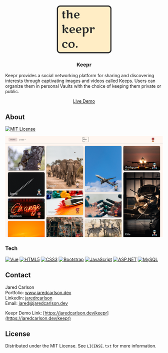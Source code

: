 <!-- PROJECT LOGO -->
<br />
<div align="center">
  <a href="https://github.com/jaredrcarlson/keepr" target="_blank">
    <img src="images/keepr_logo.png" alt="Logo">
  </a>

<h3 align="center">Keepr</h3>

  <p align="left">
    Keepr provides a social networking platform for sharing and discovering interests through captivating images and videos called Keeps. Users can organize them in personal Vaults with the choice of keeping them private or public.
  </p>
  <p align="center">
    <a href="https://www.jaredcarlson.dev/keepr" target="_blank">Live Demo</a>
  </p>
</div>



<!-- ABOUT THE PROJECT -->
## About

<!-- [![Contributors][contributors-shield]][contributors-url]
[![Forks][forks-shield]][forks-url]
[![Stargazers][stars-shield]][stars-url] -->
[![MIT License][license-shield]][license-url]

[![Product Name Screen Shot][product-screenshot]](https://github.com/jaredrcarlson/keepr)


### Tech 

[![Vue][Vue.js]][Vue-url] [![HTML5][HTML5]][HTML5-url] [![CSS3][CSS3]][CSS3-url] [![Bootstrap][Bootstrap]][Bootstrap-url] [![JavaScript][JavaScript]][JavaScript-url] [![ASP.NET][ASP.NET]][ASP.NET-url] [![MySQL][MySQL]][MySQL-url]



<!-- CONTACT -->
## Contact

Jared Carlson   
Portfolio: <a href="https://www.jaredcarlson.dev" target="_blank">www.jaredcarlson.dev</a>  
LinkedIn: <a href="https://linkedin.com/in/jaredrcarlson" target="_blank">jaredrcarlson</a>  
Email: <a href="mailto:jared@jaredcarlson.dev">jared@jaredcarlson.dev</a>  

Keepr Demo Link: [https://jaredcarlson.dev/keepr](https://jaredcarlson.dev/keepr)


<!-- LICENSE -->
## License

Distributed under the MIT License. See `LICENSE.txt` for more information.



<!-- MARKDOWN LINKS & IMAGES -->
<!-- https://www.markdownguide.org/basic-syntax/#reference-style-links -->
[contributors-shield]: https://img.shields.io/github/contributors/jaredrcarlson/keepr.svg?style=for-the-badge
[contributors-url]: https://github.com/jaredrcarlson/keepr/graphs/contributors
[forks-shield]: https://img.shields.io/github/forks/jaredrcarlson/keepr.svg?style=for-the-badge
[forks-url]: https://github.com/jaredrcarlson/keepr/network/members
[stars-shield]: https://img.shields.io/github/stars/jaredrcarlson/keepr.svg?style=for-the-badge
[stars-url]: https://github.com/jaredrcarlson/keepr/stargazers
[issues-shield]: https://img.shields.io/github/issues/jaredrcarlson/keepr.svg?style=for-the-badge
[issues-url]: https://github.com/jaredrcarlson/keepr/issues
[license-shield]: https://img.shields.io/github/license/jaredrcarlson/keepr.svg?style=for-the-badge
[license-url]: https://github.com/jaredrcarlson/keepr/blob/master/LICENSE.txt
[linkedin-shield]: https://img.shields.io/badge/-LinkedIn-black.svg?style=for-the-badge&logo=linkedin&colorB=555
[linkedin-url]: https://linkedin.com/in/jaredrcarlson
[product-screenshot]: images/keepr_screenshot.png

[HTML5]: https://img.shields.io/badge/HTML5-E34F26?style=for-the-badge&logo=html5&logoColor=white
[HTML5-url]: https://developer.mozilla.org/en-US/docs/Glossary/HTML5
[CSS3]: https://img.shields.io/badge/CSS3-1572B6?style=for-the-badge&logo=css3&logoColor=white
[CSS3-url]: https://developer.mozilla.org/en-US/docs/Web/CSS
[Bootstrap]: https://img.shields.io/badge/Bootstrap-563D7C?style=for-the-badge&logo=bootstrap&logoColor=white
[Bootstrap-url]: https://getbootstrap.com
[JavaScript]: https://img.shields.io/badge/JavaScript-F7DF1E?style=for-the-badge&logo=javascript&logoColor=black
[JavaScript-url]: https://www.javascript.com/
[Vue.js]: https://img.shields.io/badge/Vue.js-35495E?style=for-the-badge&logo=vuedotjs&logoColor=4FC08D
[Vue-url]: https://vuejs.org/
[Node.js]: https://img.shields.io/badge/Node.js-339933?style=for-the-badge&logo=nodedotjs&logoColor=black
[Node.js-url]: https://nodejs.org/en
[Express]: https://img.shields.io/badge/Express-000000?style=for-the-badge&logo=express&logoColor=white
[Express-url]: https://expressjs.com/
[MongoDB]: https://img.shields.io/badge/MongoDB-47A248?style=for-the-badge&logo=mongodb&logoColor=white
[MongoDB-url]: https://www.mongodb.com/
[Mongoose]: https://img.shields.io/badge/Mongoose-880000?style=for-the-badge&logo=mongoose&logoColor=white
[Mongoose-url]: https://mongoosejs.com/
[ASP.NET]: https://img.shields.io/badge/ASP.NET-512BD4?style=for-the-badge&logo=dotnet&logoColor=white
[ASP.NET-url]: https://dotnet.microsoft.com/en-us/apps/aspnet
[MySQL]: https://img.shields.io/badge/MySQL-4479A1?style=for-the-badge&logo=mysql&logoColor=white
[MySQL-url]: https://www.mysql.com/
[Next.js]: https://img.shields.io/badge/next.js-000000?style=for-the-badge&logo=nextdotjs&logoColor=white
[Next-url]: https://nextjs.org/
[React.js]: https://img.shields.io/badge/React-20232A?style=for-the-badge&logo=react&logoColor=61DAFB
[React-url]: https://reactjs.org/
[Angular.io]: https://img.shields.io/badge/Angular-DD0031?style=for-the-badge&logo=angular&logoColor=white
[Angular-url]: https://angular.io/
[Svelte.dev]: https://img.shields.io/badge/Svelte-4A4A55?style=for-the-badge&logo=svelte&logoColor=FF3E00
[Svelte-url]: https://svelte.dev/
[Laravel.com]: https://img.shields.io/badge/Laravel-FF2D20?style=for-the-badge&logo=laravel&logoColor=white
[Laravel-url]: https://laravel.com
[JQuery.com]: https://img.shields.io/badge/jQuery-0769AD?style=for-the-badge&logo=jquery&logoColor=white
[JQuery-url]: https://jquery.com 